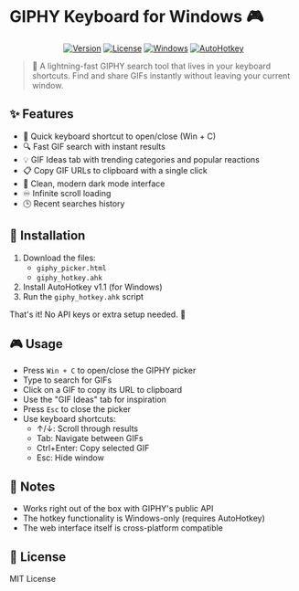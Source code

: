 # GIPHY Keyboard for Windows 🎮

<div align="center">

[![Version](https://img.shields.io/badge/version-1.0.1-blue.svg)](https://github.com/JWCow/GIPHYKEYBOARD-for-Windows/releases)
[![License](https://img.shields.io/badge/license-MIT-green.svg)](LICENSE)
[![Windows](https://img.shields.io/badge/platform-Windows-lightgrey.svg)](https://github.com/JWCow/GIPHYKEYBOARD-for-Windows)
[![AutoHotkey](https://img.shields.io/badge/AutoHotkey-1.1-red.svg)](https://www.autohotkey.com/)

</div>

> 🚀 A lightning-fast GIPHY search tool that lives in your keyboard shortcuts. Find and share GIFs instantly without leaving your current window.

## ✨ Features

* 🎯 Quick keyboard shortcut to open/close (Win + C)
* 🔍 Fast GIF search with instant results
* 💡 GIF Ideas tab with trending categories and popular reactions
* 📋 Copy GIF URLs to clipboard with a single click
* 🌙 Clean, modern dark mode interface
* ♾️ Infinite scroll loading
* 🕒 Recent searches history

## 🚀 Installation

1. Download the files:
   * `giphy_picker.html`
   * `giphy_hotkey.ahk`
2. Install AutoHotkey v1.1 (for Windows)
3. Run the `giphy_hotkey.ahk` script

That's it! No API keys or extra setup needed. 🎉

## 🎮 Usage

* Press `Win + C` to open/close the GIPHY picker
* Type to search for GIFs
* Click on a GIF to copy its URL to clipboard
* Use the "GIF Ideas" tab for inspiration
* Press `Esc` to close the picker
* Use keyboard shortcuts:
  * ↑/↓: Scroll through results
  * Tab: Navigate between GIFs
  * Ctrl+Enter: Copy selected GIF
  * Esc: Hide window

## 📝 Notes

* Works right out of the box with GIPHY's public API
* The hotkey functionality is Windows-only (requires AutoHotkey)
* The web interface itself is cross-platform compatible

## 📜 License

MIT License 